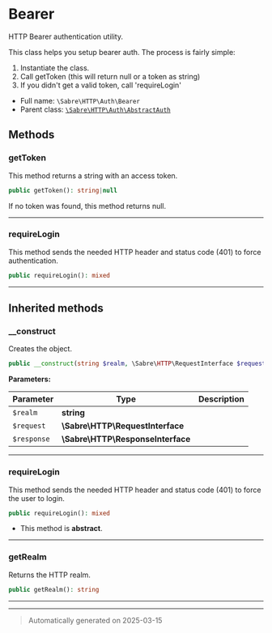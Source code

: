 
# Bearer

HTTP Bearer authentication utility.

This class helps you setup bearer auth. The process is fairly simple:

1. Instantiate the class.
2. Call getToken (this will return null or a token as string)
3. If you didn't get a valid token, call 'requireLogin'

* Full name: `\Sabre\HTTP\Auth\Bearer`
* Parent class: [`\Sabre\HTTP\Auth\AbstractAuth`](./AbstractAuth.md)




## Methods


### getToken

This method returns a string with an access token.

```php
public getToken(): string|null
```

If no token was found, this method returns null.










***

### requireLogin

This method sends the needed HTTP header and status code (401) to force
authentication.

```php
public requireLogin(): mixed
```












***


## Inherited methods


### __construct

Creates the object.

```php
public __construct(string $realm, \Sabre\HTTP\RequestInterface $request, \Sabre\HTTP\ResponseInterface $response): mixed
```








**Parameters:**

| Parameter | Type | Description |
|-----------|------|-------------|
| `$realm` | **string** |  |
| `$request` | **\Sabre\HTTP\RequestInterface** |  |
| `$response` | **\Sabre\HTTP\ResponseInterface** |  |





***

### requireLogin

This method sends the needed HTTP header and status code (401) to force
the user to login.

```php
public requireLogin(): mixed
```




* This method is **abstract**.







***

### getRealm

Returns the HTTP realm.

```php
public getRealm(): string
```












***


***
> Automatically generated on 2025-03-15
